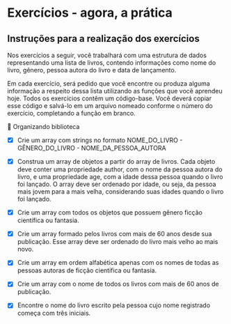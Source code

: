 # Exercícios - agora, a prática
## Instruções para a realização dos exercícios
Nos exercícios a seguir, você trabalhará com uma estrutura de dados representando uma lista de livros, contendo informações como nome do livro, gênero, pessoa autora do livro e data de lançamento.

Em cada exercício, será pedido que você encontre ou produza alguma informação a respeito dessa lista utilizando as funções que você aprendeu hoje. Todos os exercícios contêm um código-base. Você deverá copiar esse código e salvá-lo em um arquivo nomeado conforme o número do exercício, completando a função em branco.

🚀 Organizando biblioteca

- [x] Crie um array com strings no formato NOME_DO_LIVRO - GÊNERO_DO_LIVRO - NOME_DA_PESSOA_AUTORA

- [x] Construa um array de objetos a partir do array de livros. Cada objeto deve conter uma propriedade author, com o nome da pessoa autora do livro, e uma propriedade age, com a idade dessa pessoa quando o livro foi lançado. O array deve ser ordenado por idade, ou seja, da pessoa mais jovem para a mais velha, considerando suas idades quando o livro foi lançado.

- [x] Crie um array com todos os objetos que possuem gênero ficção científica ou fantasia.

- [x] Crie um array formado pelos livros com mais de 60 anos desde sua publicação. Esse array deve ser ordenado do livro mais velho ao mais novo.

- [x] Crie um array em ordem alfabética apenas com os nomes de todas as pessoas autoras de ficção científica ou fantasia.

- [x] Crie um array com o nome de todos os livros com mais de 60 anos de publicação.

- [x] Encontre o nome do livro escrito pela pessoa cujo nome registrado começa com três iniciais.

